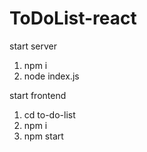 # ToDoList-react

start server

1. npm i
2. node index.js

start frontend

1. cd to-do-list
2. npm i 
3. npm start


